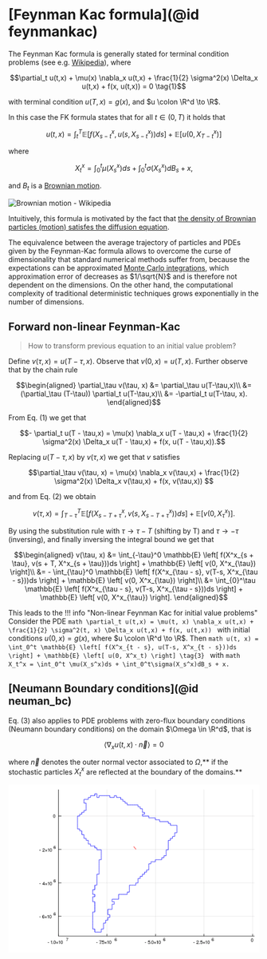 # [Feynman Kac formula](@id feynmankac)

The Feynman Kac formula is generally stated for terminal condition problems (see e.g. [Wikipedia](https://en.wikipedia.org/wiki/Feynman–Kac_formula)), where
```math
\partial_t u(t,x) + \mu(x) \nabla_x u(t,x) + \frac{1}{2} \sigma^2(x) \Delta_x u(t,x) + f(x, u(t,x))  = 0 \tag{1}
```
with terminal condition $u(T, x) = g(x)$, and $u \colon \R^d \to \R$. 

In this case the FK formula states that for all $t \in (0,T)$ it holds that

```math
u(t, x) = \int_t^T \mathbb{E} \left[ f(X^x_{s-t}, u(s, X^x_{s-t}))ds \right] + \mathbb{E} \left[ u(0, X^x_{T-t}) \right] \tag{2}
```
where 
```math
X_t^x = \int_0^t \mu(X_s^x)ds + \int_0^t\sigma(X_s^x)dB_s + x,
```
and $B_t$ is a [Brownian motion](https://en.wikipedia.org/wiki/Wiener_process).

![Brownian motion - Wikipedia](https://upload.wikimedia.org/wikipedia/commons/f/f8/Wiener_process_3d.png)

Intuitively, this formula is motivated by the fact that [the density of Brownian particles (motion) satisfes the diffusion equation](https://en.wikipedia.org/wiki/Brownian_motion#Einstein's_theory).


The equivalence between the average trajectory of particles and PDEs given by the Feynman-Kac formula allows to overcome the curse of dimensionality that standard numerical methods suffer from, because the expectations can be approximated [Monte Carlo integrations]((https://en.wikipedia.org/wiki/Monte_Carlo_integration)), which approximation error of decreases as $1/\sqrt{N}$ and is therefore not dependent on the dimensions. On the other hand, the computational complexity of traditional deterministic techniques grows exponentially in the number of dimensions. 

## Forward non-linear Feynman-Kac
> How to transform previous equation to an initial value problem?

Define $v(\tau, x) = u(T-\tau, x)$. Observe that $v(0,x) = u(T,x)$. Further observe that by the chain rule
```math
\begin{aligned}
\partial_\tau v(\tau, x) &= \partial_\tau u(T-\tau,x)\\
                        &= (\partial_\tau (T-\tau)) \partial_t u(T-\tau,x)\\
                        &= -\partial_t u(T-\tau, x).
\end{aligned}
```

From Eq. (1) we get that 
```math
- \partial_t u(T - \tau,x) = \mu(x) \nabla_x u(T - \tau,x) + \frac{1}{2} \sigma^2(x) \Delta_x u(T - \tau,x) + f(x, u(T - \tau,x)).
```
Replacing  $u(T-\tau, x)$ by $v(\tau, x)$ we get that $v$ satisfies
```math
\partial_\tau v(\tau, x) = \mu(x) \nabla_x v(\tau,x) + \frac{1}{2} \sigma^2(x) \Delta_x v(\tau,x) + f(x, v(\tau,x)) 
```
and from Eq. (2) we obtain

```math
v(\tau, x) = \int_{T-\tau}^T \mathbb{E} \left[ f(X^x_{s- T + \tau}, v(s, X^x_{s-T + \tau}))ds \right] + \mathbb{E} \left[ v(0, X^x_{\tau}) \right].
```
By using the substitution rule with $\tau \to \tau -T$ (shifting by T) and $\tau \to - \tau$ (inversing), and finally inversing the integral bound we get that 
```math
\begin{aligned}
v(\tau, x) &= \int_{-\tau}^0 \mathbb{E} \left[ f(X^x_{s + \tau}, v(s + T, X^x_{s + \tau}))ds \right] + \mathbb{E} \left[ v(0, X^x_{\tau}) \right]\\
            &= - \int_{\tau}^0 \mathbb{E} \left[ f(X^x_{\tau - s}, v(T-s, X^x_{\tau - s}))ds \right] + \mathbb{E} \left[ v(0, X^x_{\tau}) \right]\\
            &= \int_{0}^\tau \mathbb{E} \left[ f(X^x_{\tau - s}, v(T-s, X^x_{\tau - s}))ds \right] + \mathbb{E} \left[ v(0, X^x_{\tau}) \right].
\end{aligned}
```

This leads to the 
!!! info "Non-linear Feynman Kac for initial value problems"
    Consider the PDE
    ```math
    \partial_t u(t,x) = \mu(t, x) \nabla_x u(t,x) + \frac{1}{2} \sigma^2(t, x) \Delta_x u(t,x) + f(x, u(t,x))
    ```
    with initial conditions $u(0, x) = g(x)$, where $u \colon \R^d \to \R$. 
    Then
    ```math
    u(t, x) = \int_0^t \mathbb{E} \left[ f(X^x_{t - s}, u(T-s, X^x_{t - s}))ds \right] + \mathbb{E} \left[ u(0, X^x_t) \right] \tag{3}
    ```
    with 
    ```math
    X_t^x = \int_0^t \mu(X_s^x)ds + \int_0^t\sigma(X_s^x)dB_s + x.
    ```

## [Neumann Boundary conditions](@id neuman_bc)

Eq. (3) also applies to PDE problems with zero-flux boundary conditions (Neumann boundary conditions) on the domain $\Omega \in \R^d$, that is 
```math
\langle \nabla_x u(t,x) \cdot \vec{n} \rangle = 0
```
where $\vec{n}$ denotes the outer normal vector associated to $\Omega$,** if the stochastic particles $X_t^x$ are reflected at the boundary of the domains.**

![](img/animRBM_southamerica.gif)
